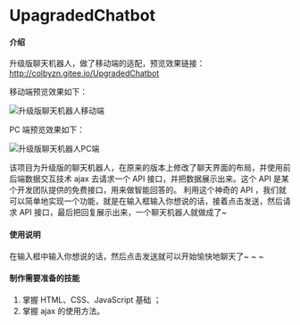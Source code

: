 # UpagradedChatbot

#### 介绍
升级版聊天机器人，做了移动端的适配，预览效果链接：http://colbyzn.gitee.io/UpgradedChatbot

移动端预览效果如下：

![升级版聊天机器人移动端](https://gitee.com/colbyzn/BlogImages/raw/master/images/%E5%8D%87%E7%BA%A7%E7%89%88%E8%81%8A%E5%A4%A9%E6%9C%BA%E5%99%A8%E4%BA%BA%E7%A7%BB%E5%8A%A8%E7%AB%AF.gif)

PC 端预览效果如下：

![升级版聊天机器人PC端](https://gitee.com/colbyzn/BlogImages/raw/master/images/%E5%8D%87%E7%BA%A7%E7%89%88%E8%81%8A%E5%A4%A9%E6%9C%BA%E5%99%A8%E4%BA%BAPC%E7%AB%AF.gif)


该项目为升级版的聊天机器人，在原来的版本上修改了聊天界面的布局，并使用前后端数据交互技术 ajax 去请求一个 API 接口，并把数据展示出来。这个 API 是某个开发团队提供的免费接口，用来做智能回答的。
利用这个神奇的 API ，我们就可以简单地实现一个功能，就是在输入框输入你想说的话，接着点击发送，然后请求 API 接口，最后把回复展示出来，一个聊天机器人就做成了~


#### 使用说明

在输入框中输入你想说的话，然后点击发送就可以开始愉快地聊天了~ ~ ~


#### 制作需要准备的技能
1. 掌握 HTML、CSS、JavaScript 基础 ；
2. 掌握 ajax 的使用方法。
